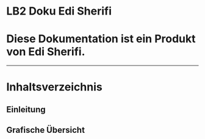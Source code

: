 # LB2 Doku Edi Sherifi 
# Diese Dokumentation ist ein Produkt von Edi Sherifi. 
----------------------------------------------------------------------------
# **Inhaltsverzeichnis**
## Einleitung
## Grafische Übersicht
